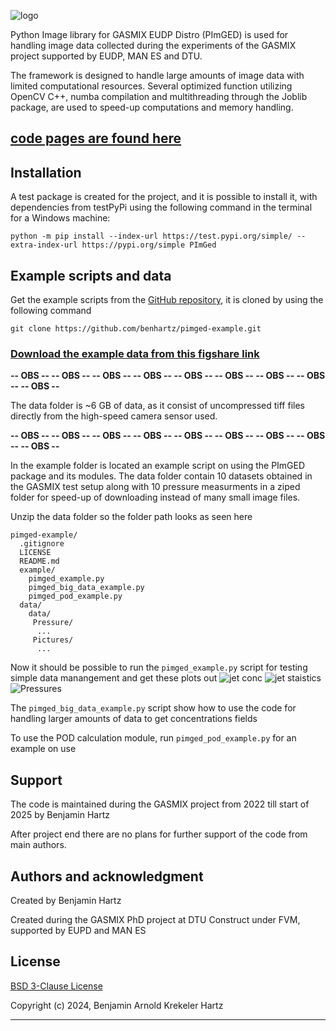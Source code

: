 ![logo](https://i.ibb.co/5rdDr7p/header.png)

Python Image library for GASMIX EUDP Distro (PImGED) is used for handling image data collected 
during the experiments of the GASMIX project supported by EUDP, MAN ES and DTU. 

The framework is designed to handle large amounts of image data with limited computational 
resources. Several optimized function utilizing OpenCV C++, numba compilation and multithreading 
through the Joblib package, are used to speed-up computations and memory handling.

## [code pages are found here](https://benhartz.github.io/pimged-pages/)

## Installation
A test package is created for the project, and it is possible to install it, with dependencies 
from testPyPi using the following command in the terminal for a Windows machine:
```
python -m pip install --index-url https://test.pypi.org/simple/ --extra-index-url https://pypi.org/simple PImGed
```

## Example scripts and data
Get the example scripts from the [GitHub repository](https://github.com/benhartz/pimged-example), 
it is cloned by using the following command
```commandline
git clone https://github.com/benhartz/pimged-example.git
``` 


### [Download the example data from this figshare link](https://figshare.com/s/286bc4cf871abd25b1d1)


**-- OBS -- -- OBS --  -- OBS -- -- OBS --  -- OBS -- -- OBS --  -- OBS -- -- OBS --  -- OBS --** 

The data folder is ~6 GB of data, as it consist of  uncompressed tiff files directly from the 
high-speed camera sensor used.

**-- OBS -- -- OBS --  -- OBS -- -- OBS --  -- OBS -- -- OBS --  -- OBS -- -- OBS --  -- OBS --** 

In the example folder is located an example script on using the PImGED package and its modules. 
The data folder contain 10 datasets obtained in the GASMIX test setup along with 10 pressure 
measurments in a ziped folder for speed-up of downloading instead of many small image files.

Unzip the data folder so the folder path looks as seen here

```
pimged-example/
  .gitignore
  LICENSE
  README.md
  example/
    pimged_example.py
    pimged_big_data_example.py
    pimged_pod_example.py
  data/
    data/
     Pressure/
      ...
     Pictures/
      ...
```

Now it should be possible to run the `pimged_example.py` script for testing simple data 
manangement and get these plots out
![jet conc](https://i.ibb.co/dGX7NMC/jetconc.png)
![jet staistics](https://i.ibb.co/sQFtL2D/jetstatistics.png)
![Pressures](https://i.ibb.co/zQ2xTgh/pressure.png)

The `pimged_big_data_example.py` script show how to use the code for handling larger amounts of 
data to get concentrations fields

To use the POD calculation module, run `pimged_pod_example.py` for an example on use

## Support
The code is maintained during the GASMIX project from 2022 till start of 2025 by Benjamin Hartz

After project end there are no plans for further support of the code from main authors. 


## Authors and acknowledgment
Created by Benjamin Hartz

Created during the GASMIX PhD project at DTU Construct under FVM, supported by EUPD and MAN ES 

## License
[BSD 3-Clause License](LICENSE)

Copyright (c) 2024, Benjamin Arnold Krekeler Hartz

---
